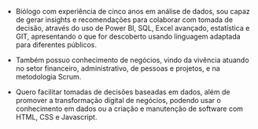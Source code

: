 - Biólogo com experiência de cinco anos em análise de dados, sou capaz de gerar insights e recomendações para colaborar com tomada de decisão, através do uso de Power BI, SQL, Excel avançado, estatística e GIT, apresentando o que for descoberto usando linguagem adaptada para diferentes públicos.

- Também possuo conhecimento de negócios, vindo da vivência atuando no setor financeiro, administrativo, de pessoas e projetos, e na metodologia Scrum.

- Quero facilitar tomadas de decisões baseadas em dados, além de promover a transformação digital de negócios, podendo usar o conhecimento em dados ou a criação e manutenção de software com HTML, CSS e Javascript.
  


<!---
fossegui/fossegui is a ✨ special ✨ repository because its `README.md` (this file) appears on your GitHub profile.
You can click the Preview link to take a look at your changes.
--->
